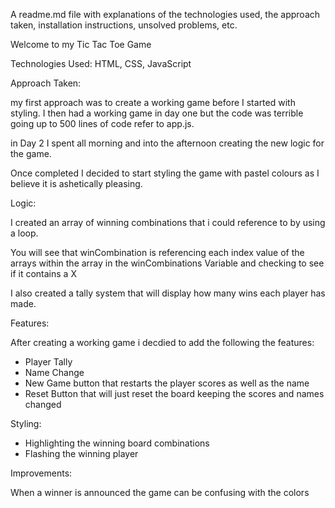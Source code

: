 A readme.md file with explanations of the technologies used, the approach taken, installation instructions, unsolved problems, etc.

Welcome to my Tic Tac Toe Game

Technologies Used: HTML, CSS, JavaScript

Approach Taken:

my first approach was to create a working game before I started with styling. I then had a working game in day one but the code was terrible going up to 500 lines of code refer to app.js. 

in Day 2 I spent all morning and into the afternoon creating the new logic for the game.

Once completed I decided to start styling the game with pastel colours as I believe it is ashetically pleasing.


Logic: 

I created an array of winning combinations that i could reference to by using a loop.

You will see that winCombination is referencing each index value of the arrays within the array in the winCombinations Variable and checking to see if it contains a X 

I also created a tally system that will display how many wins each player has made.

Features:

After creating a working game i decdied to add the following the features:
- Player Tally
- Name Change
- New Game button that restarts the player scores as well as the name
- Reset Button that will just reset the board keeping the scores and names changed

Styling:
- Highlighting the winning board combinations
- Flashing the winning player

Improvements:

When a winner is announced the game can be confusing with the colors 